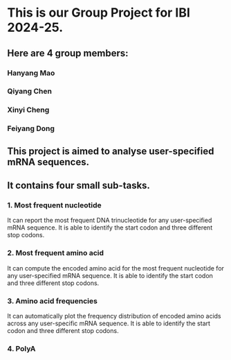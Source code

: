 # This is our Group Project for IBI 2024-25.

## Here are 4 group members:

### Hanyang Mao
### Qiyang Chen
### Xinyi Cheng
### Feiyang Dong  



## This project is aimed to analyse user-specified mRNA sequences.
## It contains four small sub-tasks.

### 1. Most frequent nucleotide

It can report the most frequent DNA trinucleotide for any user-specified mRNA sequence.
It is able to identify the start codon and three different stop codons.

### 2. Most frequent amino acid

It can compute the encoded amino acid for the most frequent nucleotide for any user-specified mRNA sequence.
It is able to identify the start codon and three different stop codons.

### 3. Amino acid frequencies

It can automatically plot the frequency distribution of encoded amino acids across any user-specific mRNA sequence.
It is able to identify the start codon and three different stop codons.

### 4. PolyA
